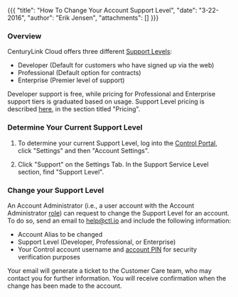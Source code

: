 {{{
  "title": "How To Change Your Account Support Level",
  "date": "3-22-2016",
  "author": "Erik Jensen",
  "attachments": []
}}}

### Overview
CenturyLink Cloud offers three different [Support Levels](https://www.ctl.io/support/):
* Developer (Default for customers who have signed up via the web)
* Professional (Default option for contracts)
* Enterprise (Premier level of support)

Developer support is free, while pricing for Professional and Enterprise support tiers is graduated based on usage. Support Level pricing is described [here](https://www.ctl.io/support/), in the section titled "Pricing".

### Determine Your Current Support Level
1. To determine your current Support Level, log into the [Control Portal](https://control.ctl.io), click "Settings" and then "Account Settings".

2. Click "Support" on the Settings Tab. In the Support Service Level section, find "Support Level".

### Change your Support Level
An Account Administrator (i.e., a user account with the Account Administrator [role](https://www.ctl.io/role-permissions-matrix/#A-Management)) can request to change the Support Level for an account.  To do so, send an email to [help@ctl.io](mailto:help@ctl.io) and include the following information:
* Account Alias to be changed
* Support Level (Developer, Professional, or Enterprise)
* Your Control account username and [account PIN](https://www.ctl.io/knowledge-base/support/pin-authentication-for-support-requests/) for security verification purposes

Your email will generate a ticket to the Customer Care team, who may contact you for further information. You will receive  confirmation when the change has been made to the account.

